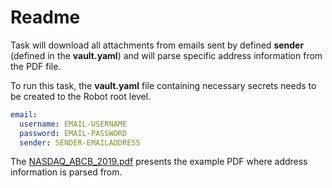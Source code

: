 # Readme

Task will download all attachments from emails sent by defined **sender** (defined in the **vault.yaml**) and will parse specific address information from the PDF file.

To run this task, the **vault.yaml** file containing necessary secrets needs to be created to the Robot root level.

```yaml
email:
  username: EMAIL-USERNAME
  password: EMAIL-PASSWORD
  sender: SENDER-EMAILADDRESS
```

The [NASDAQ_ABCB_2019.pdf](NASDAQ_ABCB_2019.pdf) presents the example PDF where address information is parsed from.
